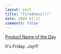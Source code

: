 ```yaml
---
layout: post
title: "Tiredness!!!"
date: 2004-01-17
comments: false
---
```

[Product Name of the Day][0]




It's Friday. Joy!!!



[0]: http://www.jonessodastore.com/files/wa-101.html
